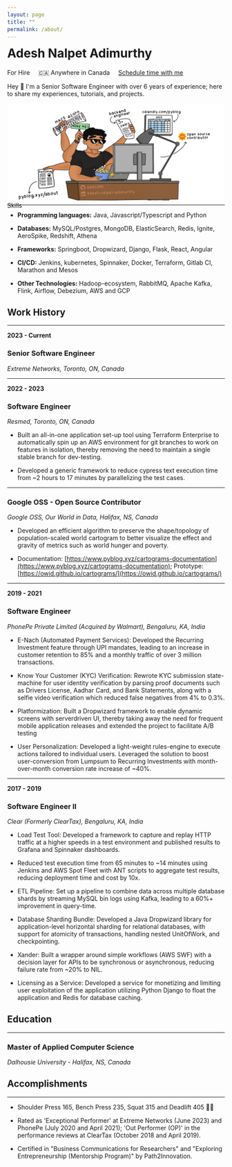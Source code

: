 ```yaml
---
layout: page
title: ""
permalink: /about/
---
```


<div class="center-align">
<h1 style="display: inline-block; margin-top: 0px;">Adesh Nalpet Adimurthy</h1><span></span><br>
    <subtitle class="font-weight-bold text-muted">
        <span style="color: orangered;">
            <i class="fas fa-map-pin" aria-hidden="true"></i>
        </span> For Hire &nbsp; &nbsp;
        <span>
            🇨🇦 Anywhere in Canada
        </span>
        <span> &nbsp; &nbsp;
            <a href="https://calendly.com/pyblog/30min" target="_blank">Schedule time with me</a>
        </span>
    </subtitle>
</div>

Hey 👋 I'm a Senior Software Engineer with over 6 years of experience; here to share my experiences, tutorials, and projects.

<div class="image-container">
    <img src="../assets/featured/for-hire.png" /> 
    <div class="bottom-right">Skills</div>
    <hr style="margin-top: -10px; ">
</div>

- **Programming languages:** Java, Javascript/Typescript and Python

- **Databases:** MySQL/Postgres, MongoDB, ElasticSearch, Redis, Ignite, AeroSpike, Redshift, Athena

- **Frameworks:** Springboot, Dropwizard, Django, Flask, React, Angular

- **CI/CD:** Jenkins, kubernetes, Spinnaker, Docker, Terraform, Gitlab CI, Marathon and Mesos

- **Other Technologies:** Hadoop-ecosystem, RabbitMQ, Apache Kafka, Flink, Airflow, Debezium, AWS and GCP

## Work History

<hr>

<p class="right"><b>2023 - Current</b></p>

### Senior Software Engineer
<p class="nomad"><i>Extreme Networks, Toronto, ON, Canada </i></p>

<hr class="hr">

<p class="right"><b>2022 - 2023</b></p>

### Software Engineer
<p class="nomad"><i>Resmed, Toronto, ON, Canada </i></p>

- Built an all-in-one application set-up tool using Terraform Enterprise to automatically spin up an AWS environment for git branches to work on features in isolation, thereby removing the need to maintain a single stable branch for dev-testing.

- Developed a generic framework to reduce cypress text execution time from ~2 hours to 17 minutes by parallelizing the test cases.

<hr class="hr">

### Google OSS - Open Source Contributor
<p class="nomad"><i>Google OSS, Our World in Data, Halifax, NS, Canada </i></p>

- Developed an efficient algorithm to preserve the shape/topology of population-scaled world cartogram to better visualize the effect and gravity of metrics such as world hunger and poverty.

- Documentation: [https://www.pyblog.xyz/cartograms-documentation](https://www.pyblog.xyz/cartograms-documentation); Prototype: [https://owid.github.io/cartograms/](https://owid.github.io/cartograms/)

<hr class="hr">

<p class="right"><b>2019 - 2021</b></p>

### Software Engineer
<p class="nomad"><i>PhonePe Private Limited (Acquired by Walmart), Bengaluru, KA, India</i></p>

- E-Nach (Automated Payment Services): Developed the Recurring Investment feature through UPI mandates, leading to an increase in customer retention to 85% and a monthly traffic of over 3 million transactions.

- Know Your Customer (KYC) Verification: Rewrote KYC submission state-machine for user identity verification by parsing proof documents such as Drivers License, Aadhar Card, and Bank Statements, along with a selfie video verification which reduced false negatives from 4% to 0.3%.

- Platformization: Built a Dropwizard framework to enable dynamic screens with serverdriven UI, thereby taking away the need for frequent mobile application releases and extended the project to facilitate A/B testing

- User Personalization: Developed a light-weight rules-engine to execute actions tailored to individual users. Leveraged the solution to boost user-conversion from Lumpsum to Recurring Investments with month-over-month conversion rate increase of ~40%.

<hr class="hr">

<p class="right"><b>2017 - 2019</b></p>

### Software Engineer II
<p class="nomad"><i>Clear (Formerly ClearTax), Bengaluru, KA, India</i></p>

- Load Test Tool: Developed a framework to capture and replay HTTP traffic at a higher speeds in a test environment and published results to Grafana and Spinnaker dashboards.

- Reduced test execution time from 65 minutes to ~14 minutes using Jenkins and AWS Spot Fleet with ANT scripts to aggregate test results, reducing deployment time and cost by 10x.

- ETL Pipeline: Set up a pipeline to combine data across multiple database shards by streaming MySQL bin logs using Kafka, leading to a 60%+ improvement in query-time.

- Database Sharding Bundle: Developed a Java Dropwizard library for application-level horizontal sharding for relational databases, with support for atomicity of transactions, handling nested UnitOfWork, and checkpointing.

- Xander: Built a wrapper around simple workflows (AWS SWF) with a decision layer for APIs to be synchronous or asynchronous, reducing failure rate from ~20% to NIL.

- Licensing as a Service: Developed a service for monetizing and limiting user exploitation of the application utilizing Python Django to float the application and Redis for database caching.

## Education

<hr>

### Master of Applied Computer Science
<p class="nomad"><i>Dalhousie University - Halifax, NS, Canada</i></p>

## Accomplishments

<hr>

- Shoulder Press 165, Bench Press 235, Squat 315 and Deadlift 405 🏋️‍♀️

- Rated as 'Exceptional Performer' at Extreme Networks (June 2023) and PhonePe (July 2020 and April 2021); 'Out Performer (OP)' in the performance reviews at ClearTax (October 2018 and April 2019). 

- Certified in "Business Communications for Researchers" and "Exploring Entrepreneurship (Mentorship Program)" by Path2Innovation.

